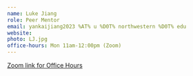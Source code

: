 ```yaml
---
name: Luke Jiang
role: Peer Mentor
email: yankaijiang2023 %AT% u %D0T% northwestern %D0T% edu
website:
photo: LJ.jpg
office-hours: Mon 11am-12:00pm (Zoom)
---
```


[Zoom link for Office Hours](https://northwestern.zoom.us/j/92258091856)
